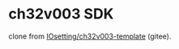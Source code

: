 # ch32v003 SDK

clone from [IOsetting/ch32v003-template](https://gitee.com/iosetting/ch32v003-template) (gitee).
